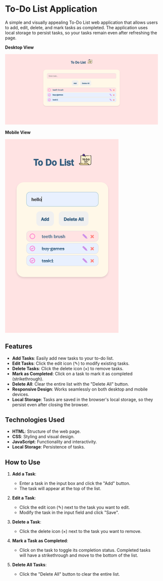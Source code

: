 # To-Do List Application

A simple and visually appealing To-Do List web application that allows users to add, edit, delete, and mark tasks as completed. The application uses local storage to persist tasks, so your tasks remain even after refreshing the page.

**Desktop View**

![desktop view](images/desktopView.png)

**Mobile View**

![mobile view](images/mobileView.png)


## Features

- **Add Tasks**: Easily add new tasks to your to-do list.
- **Edit Tasks**: Click the edit icon (✎) to modify existing tasks.
- **Delete Tasks**: Click the delete icon (×) to remove tasks.
- **Mark as Completed**: Click on a task to mark it as completed (strikethrough).
- **Delete All**: Clear the entire list with the "Delete All" button.
- **Responsive Design**: Works seamlessly on both desktop and mobile devices.
- **Local Storage**: Tasks are saved in the browser's local storage, so they persist even after closing the browser.

## Technologies Used

- **HTML**: Structure of the web page.
- **CSS**: Styling and visual design.
- **JavaScript**: Functionality and interactivity.
- **Local Storage**: Persistence of tasks.

## How to Use

1. **Add a Task**:
   - Enter a task in the input box and click the "Add" button.
   - The task will appear at the top of the list.

2. **Edit a Task**:
   - Click the edit icon (✎) next to the task you want to edit.
   - Modify the task in the input field and click "Save".

3. **Delete a Task**:
   - Click the delete icon (×) next to the task you want to remove.

4. **Mark a Task as Completed**:
   - Click on the task to toggle its completion status. Completed tasks will have a strikethrough and move to the bottom of the list.

5. **Delete All Tasks**:
   - Click the "Delete All" button to clear the entire list.

